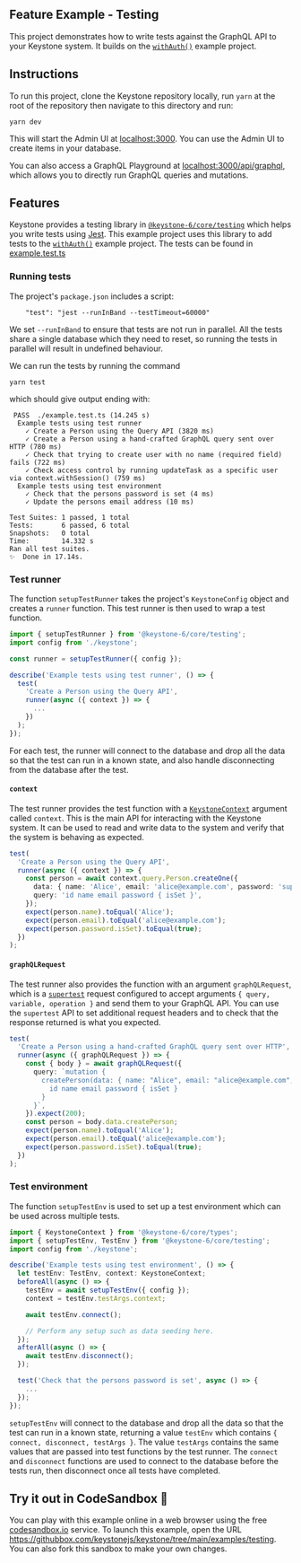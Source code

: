 ## Feature Example - Testing

This project demonstrates how to write tests against the GraphQL API to your Keystone system.
It builds on the [`withAuth()`](../with-auth) example project.

## Instructions

To run this project, clone the Keystone repository locally, run `yarn` at the root of the repository then navigate to this directory and run:

```shell
yarn dev
```

This will start the Admin UI at [localhost:3000](http://localhost:3000).
You can use the Admin UI to create items in your database.

You can also access a GraphQL Playground at [localhost:3000/api/graphql](http://localhost:3000/api/graphql), which allows you to directly run GraphQL queries and mutations.

## Features

Keystone provides a testing library in [`@keystone-6/core/testing`](https://keystonejs.com/guides/testing) which helps you write tests using [Jest](https://jestjs.io/).
This example project uses this library to add tests to the [`withAuth()`](../with-auth) example project. The tests can be found in [example.test.ts](./example.test.ts)

### Running tests

The project's `package.json` includes a script:

```
    "test": "jest --runInBand --testTimeout=60000"
```

We set `--runInBand` to ensure that tests are not run in parallel. All the tests share a single database which they need to reset, so running the tests in parallel will result in undefined behaviour.

We can run the tests by running the command

```shell
yarn test
```

which should give output ending with:

```
 PASS  ./example.test.ts (14.245 s)
  Example tests using test runner
    ✓ Create a Person using the Query API (3820 ms)
    ✓ Create a Person using a hand-crafted GraphQL query sent over HTTP (780 ms)
    ✓ Check that trying to create user with no name (required field) fails (722 ms)
    ✓ Check access control by running updateTask as a specific user via context.withSession() (759 ms)
  Example tests using test environment
    ✓ Check that the persons password is set (4 ms)
    ✓ Update the persons email address (10 ms)

Test Suites: 1 passed, 1 total
Tests:       6 passed, 6 total
Snapshots:   0 total
Time:        14.332 s
Ran all test suites.
✨  Done in 17.14s.
```

### Test runner

The function `setupTestRunner` takes the project's `KeystoneConfig` object and creates a `runner` function. This test runner is then used to wrap a test function.

```typescript
import { setupTestRunner } from '@keystone-6/core/testing';
import config from './keystone';

const runner = setupTestRunner({ config });

describe('Example tests using test runner', () => {
  test(
    'Create a Person using the Query API',
    runner(async ({ context }) => {
      ...
    })
  );
});
```

For each test, the runner will connect to the database and drop all the data so that the test can run in a known state, and also handle disconnecting from the database after the test.

#### `context`

The test runner provides the test function with a [`KeystoneContext`](https://keystonejs.com/docs/apis/context) argument called `context`. This is the main API for interacting with the Keystone system. It can be used to read and write data to the system and verify that the system is behaving as expected.

```typescript
test(
  'Create a Person using the Query API',
  runner(async ({ context }) => {
    const person = await context.query.Person.createOne({
      data: { name: 'Alice', email: 'alice@example.com', password: 'super-secret' },
      query: 'id name email password { isSet }',
    });
    expect(person.name).toEqual('Alice');
    expect(person.email).toEqual('alice@example.com');
    expect(person.password.isSet).toEqual(true);
  })
);
```

#### `graphQLRequest`

The test runner also provides the function with an argument `graphQLRequest`, which is a [`supertest`](https://github.com/visionmedia/supertest) request configured to accept arguments `{ query, variable, operation }` and send them to your GraphQL API. You can use the `supertest` API to set additional request headers and to check that the response returned is what you expected.

```typescript
test(
  'Create a Person using a hand-crafted GraphQL query sent over HTTP',
  runner(async ({ graphQLRequest }) => {
    const { body } = await graphQLRequest({
      query: `mutation {
        createPerson(data: { name: "Alice", email: "alice@example.com", password: "super-secret" }) {
          id name email password { isSet }
        }
      }`,
    }).expect(200);
    const person = body.data.createPerson;
    expect(person.name).toEqual('Alice');
    expect(person.email).toEqual('alice@example.com');
    expect(person.password.isSet).toEqual(true);
  })
);
```

### Test environment

The function `setupTestEnv` is used to set up a test environment which can be used across multiple tests.

```typescript
import { KeystoneContext } from '@keystone-6/core/types';
import { setupTestEnv, TestEnv } from '@keystone-6/core/testing';
import config from './keystone';

describe('Example tests using test environment', () => {
  let testEnv: TestEnv, context: KeystoneContext;
  beforeAll(async () => {
    testEnv = await setupTestEnv({ config });
    context = testEnv.testArgs.context;

    await testEnv.connect();

    // Perform any setup such as data seeding here.
  });
  afterAll(async () => {
    await testEnv.disconnect();
  });

  test('Check that the persons password is set', async () => {
    ...
  });
});
```

`setupTestEnv` will connect to the database and drop all the data so that the test can run in a known state, returning a value `testEnv` which contains `{ connect, disconnect, testArgs }`.
The value `testArgs` contains the same values that are passed into test functions by the test runner.
The `connect` and `disconnect` functions are used to connect to the database before the tests run, then disconnect once all tests have completed.

## Try it out in CodeSandbox 🧪

You can play with this example online in a web browser using the free [codesandbox.io](https://codesandbox.io/) service. To launch this example, open the URL https://githubbox.com/keystonejs/keystone/tree/main/examples/testing. You can also fork this sandbox to make your own changes.
